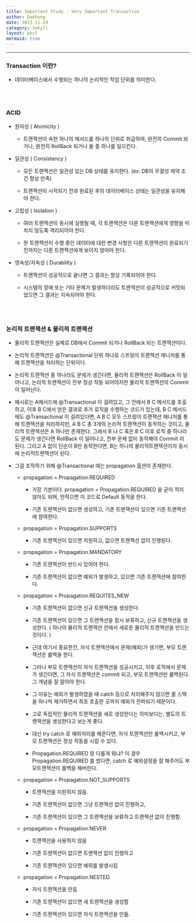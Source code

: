 ```yaml
---
title: Important Study - Very Important Transaction
author: Daehong
date: 2023-11-29
category: Jekyll
layout: post
mermaid: true
---
```


<hr>

### Transaction 이란?
 - 데이터베이스에서 수행되는 하나의 논리적인 작업 단위를 의미한다.


<br>
<br>

### ACID
 - 원자성 ( Atomicity )
 
	- 트랜잭션이 속한 하나의 메서드를 하나의 단위로 취급하여, 완전히 Commit 되거나, 완전히 RollBack 되거나 둘 중 하나를 일으킨다.
 
 - 일관성 ( Consistency )

	- 모든 트랜잭션은 일관성 있는 DB 상태를 유지한다. (ex: DB의 무결성 제약 조건 항상 만족)
	
	- 트랜잭션이 시작되기 전과 완료된 후의 데이터베이스 상태는 일관성을 유지해야 한다.
 
 - 고립성 ( Isolation )
 
	- 여러 트랜잭션이 동시에 실행될 때, 각 트랜잭션은 다른 트랜잭션에게 영향을 미치지 않도록 격리되어야 한다.
	
	- 한 트랜잭션이 수행 중인 데이터에 대한 변경 사항은 다른 트랜잭션이 완료되기 전까지는 다른 트랜잭션에게 보이지 않아야 한다.
 
 - 영속성/지속성 ( Durability )
 
	- 트랜잭션이 성공적으로 끝나면 그 결과는 항상 기록되어야 한다.
	
	- 시스템의 장애 또는 기타 문제가 발생하더라도 트랜잭션이 성공적으로 커밋되었으면 그 결과는 지속되어야 한다.
	
<br>
<br>

### 논리적 트랜잭션 & 물리적 트랜잭션
 - 물리적 트랜잭션은 실제로 DB에서 Commit 되거나 RollBack 되는 트랜잭션이다.
 
 - 논리적 트랜잭션은 @Transactional 단위 하나로 스프링이 트랜잭션 매니저를 통해 트랜잭션을 처리하는 단위이다.
 
 - 논리적 트랜잭션 중 하나라도 문제가 생긴다면, 물리적 트랜잭션은 RollBack 이 일어나고, 논리적 트랜잭션이 전부 정상 작동 되어야지만 물리적 트랜잭션의 Commit 이 일어난다.
 
 - 예시로는 A메서드에 @Transactional 이 걸려있고, 그 안에서 B C 메서드를 호출하고, 이후 B C에서 얻은 결과로 추가 로직을 수행하는 코드가 있는데, B C 메서드에도 @Transactional 이 걸려있다면, A B C 모두 스프링이 트랜잭션 매니저를 통해 트랜잭션을 처리하지만, A B C 총 3개의 논리적 트랜잭션이 동작하는 것이고, 물리적 트랜잭션은 A 하나만 존재한다. 그래서 B 나 C 혹은 B C 이후 로직 중 하나라도 문제가 생긴다면 RollBack 이 일어나고, 전부 문제 없이 동작해야 Commit 이 된다. 그리고 A 없이 단순이 B만 동작한다면, B는 하나의 물리적트랜잭션이자 동시에 논리적트랜잭션이 된다.
 
 - 그걸 조작하기 위해 @Transactional 에는 propagation 옵션이 존재한다.
 
	- propagation = Propagation.REQUIRED
	
		- 가장 기본이다. propagation = Propagation.REQUIRED 을 굳이 적지 않아도 되며, 안적으면 이 코드로 Default 동작을 한다.
		
		- 기존 트랜잭션이 없으면 생성하고, 기존 트랜잭션이 있으면 기존 트랜잭션에 참여한다.
 
	- propagation = Propagation.SUPPORTS
	
		- 기존 트랜잭션이 있으면 지원하고, 없으면 트랜잭션 없이 진행된다.
		
	- propagation = Propagation.MANDATORY
	
		- 기존 트랜잭션이 반드시 있어야 한다.
		
		- 기존 트랜잭션이 없으면 예외가 발생하고, 있으면 기존 트랜잭션에 참여한다.
		
	- propagation = Propagation.REQUITES_NEW
	
		- 기존 트랜잭션이 없으면 신규 트랜잭션을 생성한다.
		
		- 기존 트랜잭션이 있으면 그 트랜잭션을 잠시 보류하고, 신규 트랜잭션을 생성한다. ( 하나의 물리적 트랜잭션 안에서 새로운 물리적 트랜잭션을 만드는 것이다. )
		
		- 근데 여기서 중요한건, 자식 트랜잭션에서 문제(예외)가 생기면, 부모 트랜잭션은 롤백을 한다.
		
		- 그러나 부모 트랜잭션이 자식 트랜잭션을 성공시키고, 이후 로직에서 문제가 생긴다면, 그 자식 트랜잭션은 commit 되고, 부모 트랜잭션만 롤백된다. 그 개념을 잘 알아야 한다.
			
		- 그 이유는 예외가 발생하였을 때 catch 등으로 처리해주지 않으면 콜 스택을 하나씩 제거하면서 최초 호출한 곳까지 예외가 전파되기 때문이다.
		
		- 고로 독립적인 물리적 트랜잭션을 새로 생성한다는 의미보다는, 별도의 트랜잭션을 생성한다고 보는게 좋다.
		
		- 대신 try catch 로 예외처리를 해준다면, 자식 트랜잭션만 롤백시키고, 부모 트랜잭션은 정상 작동을 시킬 수 있다.
		
		- Propagation.REQUIRED 랑 다를게 뭐냐? 이 경우 Propagation.REQUIRED 를 썼다면, catch 로 예외설정을 잘 해주어도 부모트랜잭션이 롤백을 해버린다.
	
	- propagation = Propagation.NOT_SUPPORTS

		- 트랜잭션을 지원하지 않음.
		
		- 기존 트랜잭션이 없으면 그냥 트랜잭션 없이 진행하고,
		
		- 기존 트랜잭션이 있으면 그 트랜잭션을 보류하고 트랜잭션 없이 진행함.
		
	- propagation = Propagation.NEVER
	
		- 트랜잭션을 사용하지 않음
		
		- 기존 트랜잭션이 없으면 트랜잭션 없이 진행하고
		
		- 기존 트랜잭션이 있으면 예외를 발생시킴
		
	- propagation = Propagation.NESTED
	
		- 자식 트랜잭션을 만듬
		
		- 기존 트랜잭션이 없으면 새 트랜잭션을 생성함
		
		- 기존 트랜잭션이 있으면 자식 트랜잭션을 만듦.
	
<br>
<br>
<br>
<br>
<br>